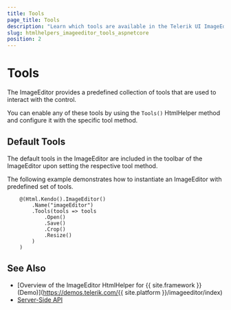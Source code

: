 ```yaml
---
title: Tools
page_title: Tools
description: "Learn which tools are available in the Telerik UI ImageEditor HtmlHelper for {{ site.framework }}."
slug: htmlhelpers_imageeditor_tools_aspnetcore
position: 2
---
```


# Tools

The ImageEditor provides a predefined collection of tools that are used to interact with the control.

You can enable any of these tools by using the `Tools()` HtmlHelper method and configure it with the specific tool method.

## Default Tools

The default tools in the ImageEditor are included in the toolbar of the ImageEditor upon setting the respective tool method.

The following example demonstrates how to instantiate an ImageEditor with predefined set of tools.

```
    @(Html.Kendo().ImageEditor()
        .Name("imageEditor")
        .Tools(tools => tools
            .Open()
            .Save()
            .Crop()
            .Resize()
        )
    )
```

## See Also

* [Overview of the ImageEditor HtmlHelper for {{ site.framework }} (Demo)](https://demos.telerik.com/{{ site.platform }}/imageeditor/index)
* [Server-Side API](/api/imageeditor)
